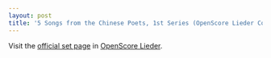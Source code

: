 ```yaml
---
layout: post
title: '5 Songs from the Chinese Poets, 1st Series (OpenScore Lieder Corpus)'
---
```


Visit the [official set page] in [OpenScore Lieder].

[official set page]: https://musescore.com/openscore-lieder-corpus/sets/5103566
[OpenScore Lieder]: https://musescore.com/openscore-lieder-corpus

